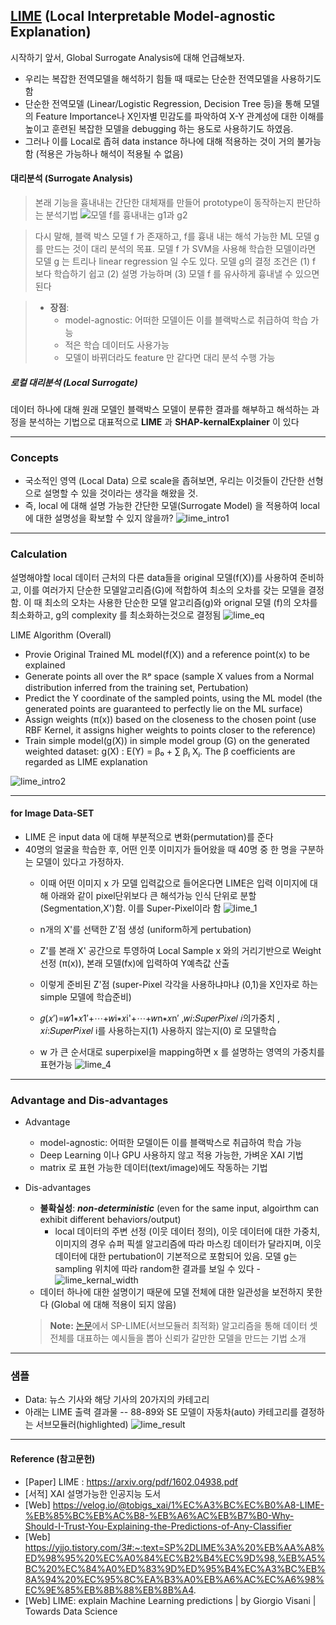 ## [LIME](https://github.com/marcotcr/lime) (Local Interpretable Model-agnostic Explanation)
시작하기 앞서, Global Surrogate Analysis에 대해 언급해보자.
- 우리는 복잡한 전역모델을 해석하기 힘들 때 때로는 단순한 전역모델을 사용하기도 함
- 단순한 전역모델 (Linear/Logistic Regression, Decision Tree 등)을 통해 모델의 Feature Importance나 X인자별 민감도를 파악하여 X-Y 관계성에 대한 이해를 높이고 훈련된 복잡한 모델을 debugging 하는 용도로 사용하기도 하였음.
- 그러나 이를 Local로 좁혀 data instance 하나에 대해 적용하는 것이 거의 불가능함 (적용은 가능하나 해석이 적용될 수 없음)

#### 대리분석 (Surrogate Analysis)
>본래 기능을 흉내내는 간단한 대체재를 만들어 prototype이 동작하는지 판단하는 분석기법
>![모델 f를 흉내내는 g1과 g2](https://github.com/sooeun67/xai/blob/main/images/surrogate_analysis.png)

>다시 말해, 블랙 박스 모델 f 가 존재하고, f를 흉내 내는 해석 가능한 ML 모델 g 를 만드는 것이 대리 분석의 목표. 
>모델 f 가 SVM을 사용해 학습한 모델이라면 모델 g 는 트리나 linear regression 일 수도 있다. 
>모델 g의 결정 조건은 (1) f 보다 학습하기 쉽고 (2) 설명 가능하며 (3) 모델 f 를 유사하게 흉내낼 수 있으면 된다

>- **장점**:
>	- model-agnostic: 어떠한 모델이든 이를 블랙박스로 취급하여 학습 가능
>	- 적은 학습 데이터도 사용가능
>	- 모델이 바뀌더라도 feature 만 같다면 대리 분석 수행 가능

##### 로컬 대리분석 (Local Surrogate)
데이터 하나에 대해 원래 모델인 블랙박스 모델이 분류한 결과를 해부하고 해석하는 과정을 분석하는 기법으로 대표적으로 **LIME** 과 **SHAP-kernalExplainer** 이 있다

---

### Concepts
- 국소적인 영역 (Local Data) 으로 scale을 좁혀보면, 우리는 이것들이 간단한 선형으로 설명할 수 있을 것이라는 생각을 해왔을 것.
- 즉, local 에 대해 설명 가능한 간단한 모델(Surrogate Model) 을 적용하여 local 에 대한 설명성을 확보할 수 있지 않을까?
![lime_intro1](images/lime_intro01.png)

---

### Calculation
설명해야할 local 데이터 근처의 다른 data들을 original 모델(f(X))를 사용하여 준비하고, 이를 여러가지 단순한 모델알고리즘(G)에 적합하여 최소의 오차를 갖는 모델을 결정함.
이 때 최소의 오차는 사용한 단순한 모델 알고리즘(g)와 orignal 모델 (f)의 오차를 최소화하고, g의 complexity 를 최소화하는것으로 결정됨
![lime_eq](images/lime_eq.png)


LIME Algorithm (Overall)
- Provie Original Trained ML model(f(X)) and a reference point(x) to be explained
- Generate points all over the ℝᵖ space (sample X values from a Normal distribution inferred from the training set, Pertubation)
- Predict the Y coordinate of the sampled points, using the ML model (the generated points are guaranteed to perfectly lie on the ML surface)
- Assign weights (π(x)) based on the closeness to the chosen point (use RBF Kernel, it assigns higher weights to points closer to the reference)
- Train simple model(g(X)) in simple model group (G) on the generated weighted dataset: g(X) : E(Y) = β₀ + ∑ βⱼ Xⱼ. The β coefficients are regarded as LIME explanation

![lime_intro2](images/lime_into2.png)



---

#### for Image Data-SET

- LIME 은 input data 에 대해 부분적으로 변화(permutation)를 준다
- 40명의 얼굴을 학습한 후, 어떤 인풋 이미지가 들어왔을 때 40명 중 한 명을 구분하는 모델이 있다고 가정하자. 
	- 이때 어떤 이미지 x 가 모델 입력값으로 들어온다면 LIME은 입력 이미지에 대해 아래와 같이 pixel단위보다 큰 해석가능 인식 단위로 분할(Segmentation,X')함. 이를 Super-Pixel이라 함
	![lime_1](https://github.com/sooeun67/xai/blob/main/images/lime_1.png)

	- n개의 X'를 선택한 Z'점 생성 (uniform하게 pertubation)
	- Z'를 본래 X' 공간으로 투영하여 Local Sample x 와의 거리기반으로 Weight선정 (π(x)), 본래 모델(fx)에 입력하여 Y예측값 산출
	- 이렇게 준비된 Z'점 (super-Pixel 각각을 사용하냐마냐 (0,1)을 X인자로 하는 simple 모델에 학습준비)
	- 𝑔(𝑥′)=𝑤1∗𝑥1′+⋯+𝑤i∗𝑥i'+⋯+𝑤n∗𝑥n′ ,𝑤𝑖:𝑆𝑢𝑝𝑒𝑟𝑃𝑖𝑥𝑒𝑙 𝑖의가중치 , 𝑥𝑖:𝑆𝑢𝑝𝑒𝑟𝑃𝑖𝑥𝑒𝑙 i를 사용하는지(1) 사용하지 않는지(0) 로 모델학습
	- w 가 큰 순서대로 superpixel을 mapping하면 x 를 설명하는 영역의 가중치를 표현가능
	![lime_4](https://github.com/sooeun67/xai/blob/main/images/lime_4.png)

---

### Advantage and Dis-advantages
- Advantage
	- model-agnostic: 어떠한 모델이든 이를 블랙박스로 취급하여 학습 가능
	- Deep Learning 이나 GPU 사용하지 않고 적용 가능한, 가벼운 XAI 기법
	- matrix 로 표현 가능한 데이터(text/image)에도 작동하는 기법

- Dis-advantages
	- **불확실성**: ***non-deterministic*** (even for the same input, algoirthm can exhibit different behaviors/output)
		- local 데이터의 주변 선정 (이웃 데이터 정의), 이웃 데이터에 대한 가중치, 이미지의 경우 슈퍼 픽셀 알고리즘에 따라 마스킹 데이터가 달라지며, 이웃 데이터에 대한 pertubation이 기본적으로 포함되어 있음. 모델 g는 sampling 위치에 따라 random한 결과를 보일 수 있다
	-![lime_kernal_width](images/lime_intro3.png)
	- 데이터 하나에 대한 설명이기 때문에 모델 전체에 대한 일관성을 보전하지 못한다 (Global 에 대해 적용이 되지 않음)
	> **Note:** [논문](https://arxiv.org/pdf/1602.04938.pdf)에서 SP-LIME(서브모듈러 최적화) 알고리즘을 통해 데이터 셋 전체를 대표하는  예시들을 뽑아 신뢰가 갈만한 모델을 만드는 기법 소개

---

### 샘플 
- Data: 뉴스 기사와 해당 기사의 20가지의 카테고리
- 아래는 LIME 출력 결과물
--  88-89와 SE 모델이 자동차(auto) 카테고리를 결정하는 서브모듈러(highlighted)
![lime_result](https://github.com/sooeun67/xai/blob/main/images/lime_result.png)


-------
#### Reference (참고문헌)
- [Paper] LIME : https://arxiv.org/pdf/1602.04938.pdf
- [서적] XAI 설명가능한 인공지능 도서
- [Web] https://velog.io/@tobigs_xai/1%EC%A3%BC%EC%B0%A8-LIME-%EB%85%BC%EB%AC%B8-%EB%A6%AC%EB%B7%B0-Why-Should-I-Trust-You-Explaining-the-Predictions-of-Any-Classifier
- [Web] https://yjjo.tistory.com/3#:~:text=SP%2DLIME%3A%20%EB%AA%A8%ED%98%95%20%EC%A0%84%EC%B2%B4%EC%9D%98,%EB%A5%BC%20%EC%84%A0%ED%83%9D%ED%95%B4%EC%A3%BC%EB%8A%94%20%EC%95%8C%EA%B3%A0%EB%A6%AC%EC%A6%98%EC%9E%85%EB%8B%88%EB%8B%A4.
- [Web] LIME: explain Machine Learning predictions | by Giorgio Visani | Towards Data Science

